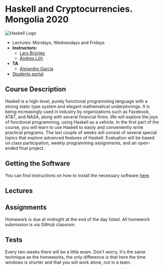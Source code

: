 # Haskell and Cryptocurrencies. Mongolia 2020

![Haskell Logo](https://upload.wikimedia.org/wikipedia/commons/1/1c/Haskell-Logo.svg)

- Lectures: Mondays, Wednesdays and Fridays
- **Instructors:**
  - [Lars Brünjes](https://iohk.io/en/team/lars-brunjes)
  - [Andres Löh](http://www.well-typed.com/people/andres/)
- **TA**
  - [Alejandro García](https://iohk.io/en/team/alejandro-garcia)
- [Students portal](https://github.com/iohkedu/haskell-mongolia-2020)


## Course Description

Haskell is a high-level, purely functional programming language with a
strong static type system and elegant mathematical underpinnings. It is
being increasingly used in industry by organizations such as Facebook,
AT\&T, and NASA, along with several financial firms. We will explore the
joys of functional programming, using Haskell as a vehicle. In the first
part of the course, you will learn to use Haskell to easily and
conveniently write practical programs. The last couple of weeks will
consist of several special topics that explore advanced features of
Haskell. Evaluation will be based on class participation, weekly
programming assignments, and an open-ended final project.

## Getting the Software

You can find instructions on how to install the necessary software [here](https://github.com/zfoh/haskell-simple-install/blob/master/README.md).

## Lectures

## Assignments

Homework is due at midnight at the end of the day listed.
All homework submission is via GitHub classrom.

## Tests

Every two weeks there will be a little exam.
Don't worry, it's the same technique as the homeworks,
the only difference is that here the time windows is shorter and that you will work alone, not in a team.
